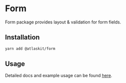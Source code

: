 # Form

Form package provides layout & validation for form fields.

## Installation

```sh
yarn add @atlaskit/form
```

## Usage

Detailed docs and example usage can be found [here](https://atlaskit.atlassian.com/packages/design-system/form).

